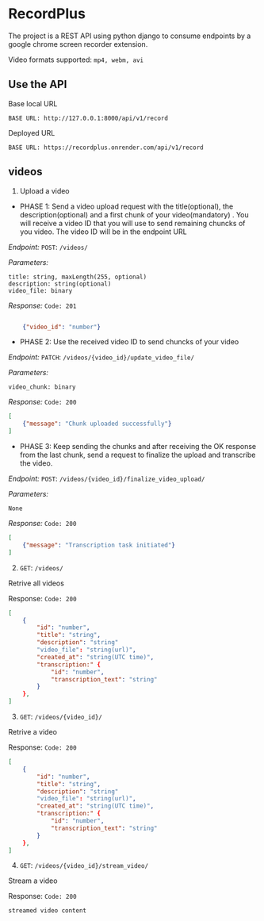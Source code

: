 # RecordPlus
The project is a REST API using python django to consume endpoints by a google chrome screen recorder extension.

Video formats supported: `mp4, webm, avi`
## Use the API
Base local URL
```
BASE URL: http://127.0.0.1:8000/api/v1/record 
```

Deployed URL
```
BASE URL: https://recordplus.onrender.com/api/v1/record 
```

## videos

1. Upload a video


* PHASE 1: Send a video upload request with the title(optional), the description(optional) and a first chunk of your video(mandatory) . You will receive a video ID that you will use to send remaining chuncks of you video. The video ID will be in the endpoint URL

*Endpoint:*  `POST`: ```/videos/```

*Parameters:*

```
title: string, maxLength(255, optional)
description: string(optional)
video_file: binary
```

*Response:* `Code: 201`

```JSON

    {"video_id": "number"}

```

* PHASE 2: Use the received video ID to send chuncks of your video

*Endpoint:*  `PATCH`: ```/videos/{video_id}/update_video_file/```

*Parameters:*

```
video_chunk: binary
```

*Response:* `Code: 200`

```JSON
[
    {"message": "Chunk uploaded successfully"}
]
```

* PHASE 3: Keep sending the chunks and after receiving the OK response from the last chunk, send a request to finalize the upload and transcribe the video.

*Endpoint:*  `POST`: ```/videos/{video_id}/finalize_video_upload/```

*Parameters:*

```
None
```

*Response:* `Code: 200`

```JSON
[
    {"message": "Transcription task initiated"}
]
```

<!-- 1. `POST`: ```/videos/```

Upload a video

Parameters:

```
title: string, maxLength(255)
description: string
video_file: File
```

Response: `Code: 201`

```JSON
[
    {
        "id": number,
        "title": string,
        "description": string
        "video_file": string(url),
        "created_at": string(UTC time)
    },
]
``` -->

2. `GET`: ```/videos/```

Retrive all videos

Response:
`Code: 200`
```JSON
[
    {
        "id": "number",
        "title": "string",
        "description": "string"
        "video_file": "string(url)",
        "created_at": "string(UTC time)",
        "transcription:" {
            "id": "number",
            "transcription_text": "string"
        }
    },
]
```
3. `GET`: ```/videos/{video_id}/```

Retrive a video

Response:
`Code: 200`
```JSON
[
    {
        "id": "number",
        "title": "string",
        "description": "string"
        "video_file": "string(url)",
        "created_at": "string(UTC time)",
        "transcription:" {
            "id": "number",
            "transcription_text": "string"
        }
    },
]
```

4. `GET`: ```/videos/{video_id}/stream_video/```

Stream a video

Response:
`Code: 200`
```
streamed video content
```
